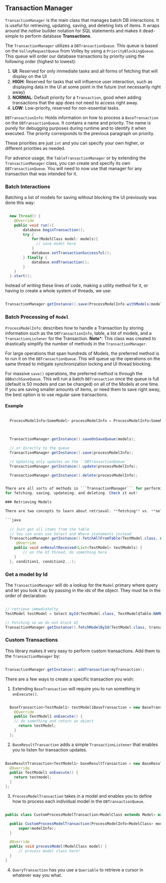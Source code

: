 ## Transaction Manager

```TransactionManager``` is the main class that manages batch DB interactions. 
It is useful for retrieving, updating, saving, and deleting lists of items. 
It wraps around the _native_ builder notation for SQL statements and makes it dead-simple to perform database **Transactions**.

The ```TransactionManager``` utilizes a ```DBTransactionQueue```. This queue is based on the ```VolleyRequestQueue``` from Volley 
by using a ```PriorityBlockingQueue```. This queue will order our database transactions by priority using the following order (highest to lowest):
  1. **UI**: Reserved for only immediate tasks and all forms of fetching that will display on the UI
  2. **HIGH**: Reserved for tasks that will influence user interaction, 
  such as displaying data in the UI at some point in the future (not necessarily right away)
  3. **NORMAL**: Default priority for a ```Transaction```, good when adding transactions that the app does not need to access right away.
  4. **LOW**: Low-priority, reserved for non-essential tasks.

```DBTransactionInfo```: Holds information on how to process a ```BaseTransaction``` on the ```DBTransactionQueue```. It contains a name and priority. The name is purely for debugging purposes during runtime and to identify it when executed. The priority corresponds to the previous paragraph on priority. 
  
These priorities are just ```int``` and you can specify your own higher, or different priorities as needed.

For advance usage, the ```TableTransactionManager``` or by extending the ```TransactionManager``` class, 
you can create and specify its own ```DBTransactionQueue```. You will need to now use that manager for any transaction that was intended for it.


### Batch Interactions

Batching a list of models for saving without blocking the UI previously was done this way:

```java

  new Thread() {
    @Override
    public void run(){
        database.beginTransaction();
        try {
            for(ModelClass model: models){ 
              // save model here
            }
            database.setTransactionSuccessful();
        } finally {
            database.endTransaction();
        }
    }
  }.start();

```

Instead of writing these lines of code, making a utility method for it, or having to create a whole system of threads, we use: 

```java

TransactionManager.getInstance().save(ProcessModelInfo.withModels(models));

```

### Batch Processing of ```Model```

```ProcessModelInfo```: describes how to handle a Transaction by storing information such as the ```DBTransactionInfo```, table,
a list of models, and a ```TransactionListener``` for the Transaction. 
**Note***: This class was created to drastically simplify the number of methods in the ```TransactionManager```.

For large operations that span hundreds of Models, the preferred method is to run it on the ``DBTransactionQueue``.
This will queue up the operations on the same thread to mitigate synchronization locking and UI thread blocking.

For massive ```save()``` operations, the preferred method is through the ```DBBatchSaveQueue```. 
This will run a batch ``DBTransaction`` once the queue is full (default is 50 models and can be changed) on all of the Models at one time. 
If you are saving smaller amounts of items, or need them to save right away, the best option is to use regular save transactions. 

#### Example

```java

  ProcessModelInfo<SomeModel> processModelInfo = ProcessModelInfo<SomeModel>.withModels(models)
                                                                            .result(resultReceiver)
                                                                            .info(myInfo);
 
  TransactionManager.getInstance().saveOnSaveQueue(models);

  // or directly to the queue
  TransactionManager.getInstance().save(processModelInfo);

  // Updating only updates on the ``DBTransactionQueue``
  TransactionManager.getInstance().update(processModelInfo);

  TransactionManager.getInstance().delete(processModelInfo);


There are all sorts of methods in ```TransactionManager``` for performing queries on the ```DBTransactionQueue``` 
for fetching, saving, updateing, and deleting. Check it out!

### Retrieving Models

There are two concepts to learn about retrieval: **fetching** vs. **selecting**. _Fetching_ performs the _select_ on the ``DBTransactionQueue``, and when it completes the ```TransactionListener``` will be called on the UI thread. A _select_ will be done on the current thread. While this is OK for simple database interactions, it's much better to perform these operations on the ``DBTransactionQueue`` so that other operations do not cause a "lock" of the main thread. 

```java
 
  // Just get all items from the table
  // You can even use Select and Where statements instead
  TransactionManager.getInstance().fetchAllFromTable(TestModel.class, new TransactionListenerAdapter<TestModel.class>() {
     @Override
    public void onResultReceived(List<TestModel> testModels) {
        // on the UI thread, do something here
    }
  }, condition1, condition2,..);

```

### Get a model by Id

The ```TransactionManager``` will do a lookup for the ```Model``` primary where query and let you look it up by passing in the ids of the object. They must be in the order of declaration:

```java

// retrieve immediatelty
TestModel testModel = Select.byId(TestModel.class, TestModel$Table.NAME); 

// Fetching so we do not block UI
TransactionManager.getInstance().fetchModelById(TestModel.class, transactionListener, TestModel$Table.NAME);

```

### Custom Transactions

This library makes it very easy to perform custom transactions. Add them to the ```TransactionManager``` by:

```java

TransactionManager.getInstance().addTransaction(myTransaction);

```

There are a few ways to create a specific transaction you wish:

  1. Extending ```BaseTransaction``` will require you to run something in ```onExecute()```. 

  ```java

    BaseTransaction<TestModel1> testModel1BaseTransaction = new BaseTransaction<TestModel1>() {
      @Override
      public TestModel1 onExecute() {
      // do something and return an object
        return testModel;
      }
    };

  ```
  2. ```BaseResultTransaction``` adds a simple ```TransactionListener``` that enables you to listen for transaction updates.

  ```java
   
  BaseResultTransaction<TestModel1> baseResultTransaction = new BaseResultTransaction<TestModel1>(dbTransactionInfo, transactionListener) {
    @Override
    public TestModel1 onExecute() {
      return testmodel;
    }
  };

  ```
  3. ```ProcessModelTransaction``` takes in a model and enables you to define how to process each individual model in the ```DBTransactionQueue```.

  ```java

  public class CustomProcessModelTransaction<ModelClass extends Model> extends ProcessModelTransaction<ModelClass> {

    public CustomProcessModelTransaction(ProcessModelInfo<ModelClass> modelInfo) {
        super(modelInfo);
    }

    @Override
    public void processModel(ModelClass model) {
        // process model class here!
    }
  }

  ```

  4. ```QueryTransaction``` has you use a ```Queriable``` to retrieve a cursor in whatever way you what.
